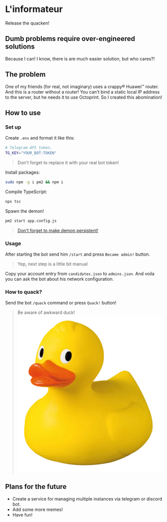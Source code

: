 # L'informateur

Release the quacken!

## Dumb problems require over-engineered solutions

Because I can! I know, there is are much easier solution, but who cares?!

## The problem

One of my friends (for real, not imaginary) uses a crappy® Huawei™ router. And this is a router without a router! You can't bind a static local IP address to the server, but he needs it to use Octoprint. So I created this abomination!

## How to use

### Set up

Create `.env` and format it like this:

```bash
# Telegram API token.
TG_KEY="YOUR_BOT:TOKEN"
```

>Don't forget to replace it with your real bot token!

Install packages:

```bash
sudo npm -g i pm2 && npm i
```

Compile TypeScript:

```bash
npx tsc
```

Spawn the demon!

```bash
pm2 start app.config.js
```

>[Don't forget to make demon persistent!](https://pm2.keymetrics.io/docs/usage/startup/)

### Usage

After starting the bot send him `/start` and press `Became admin!` button.
>Yep, next step is a little bit manual

Copy your account entry from `candidates.json` to `admins.json`. And voila you can ask the bot about his network configuration.

### How to quack?

Send the bot `/quack` command or press `Quack!` button!
>Be aware of awkward duck!
>![Duck!](</assets/the-duck.png> "duck!")

## Plans for the future

- Create a service for managing multiple instances via telegram or discord bot.
- Add some more memes!
- Have fun!
  